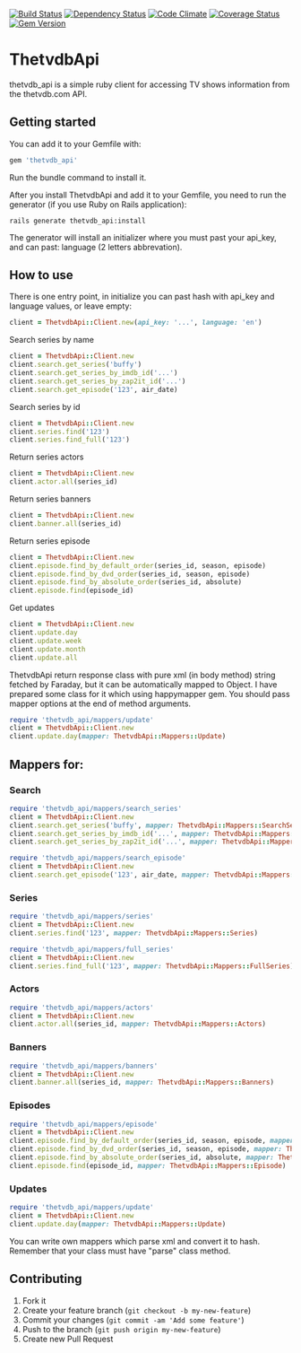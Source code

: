 [![Build Status](https://travis-ci.org/wafcio/thetvdb_api.png?branch=master)](https://travis-ci.org/wafcio/thetvdb_api)
[![Dependency Status](https://gemnasium.com/wafcio/thetvdb_api.png)](https://gemnasium.com/wafcio/thetvdb_api)
[![Code Climate](https://codeclimate.com/github/wafcio/thetvdb_api.png)](https://codeclimate.com/github/wafcio/thetvdb_api)
[![Coverage Status](https://coveralls.io/repos/wafcio/thetvdb_api/badge.png)](https://coveralls.io/r/wafcio/thetvdb_api)
[![Gem Version](https://badge.fury.io/rb/thetvdb_api.png)](http://badge.fury.io/rb/thetvdb_api)

# ThetvdbApi

thetvdb_api is a simple ruby client for accessing TV shows information from the thetvdb.com API.

## Getting started

You can add it to your Gemfile with:

```ruby
gem 'thetvdb_api'
```

Run the bundle command to install it.

After you install ThetvdbApi and add it to your Gemfile, you need to run the generator (if you use Ruby on Rails application):

```console
rails generate thetvdb_api:install
```

The generator will install an initializer where you must past your api_key, and can past: language (2 letters abbrevation).

## How to use

There is one entry point, in initialize you can past hash with api_key and language values, or leave empty:

```ruby
client = ThetvdbApi::Client.new(api_key: '...', language: 'en')
```

Search series by name

```ruby
client = ThetvdbApi::Client.new
client.search.get_series('buffy')
client.search.get_series_by_imdb_id('...')
client.search.get_series_by_zap2it_id('...')
client.search.get_episode('123', air_date)
```

Search series by id

```ruby
client = ThetvdbApi::Client.new
client.series.find('123')
client.series.find_full('123')
```

Return series actors

```ruby
client = ThetvdbApi::Client.new
client.actor.all(series_id)
```

Return series banners

```ruby
client = ThetvdbApi::Client.new
client.banner.all(series_id)
```

Return series episode

```ruby
client = ThetvdbApi::Client.new
client.episode.find_by_default_order(series_id, season, episode)
client.episode.find_by_dvd_order(series_id, season, episode)
client.episode.find_by_absolute_order(series_id, absolute)
client.episode.find(episode_id)
```

Get updates

```ruby
client = ThetvdbApi::Client.new
client.update.day
client.update.week
client.update.month
client.update.all
```

ThetvdbApi return response class with pure xml (in body method) string fetched by Faraday, but it can be automatically mapped to Object. I have prepared some class for it which using happymapper gem. You should pass mapper options at the end of method arguments.

```ruby
require 'thetvdb_api/mappers/update'
client = ThetvdbApi::Client.new
client.update.day(mapper: ThetvdbApi::Mappers::Update)
```

## Mappers for:

### Search
```ruby
require 'thetvdb_api/mappers/search_series'
client = ThetvdbApi::Client.new
client.search.get_series('buffy', mapper: ThetvdbApi::Mappers::SearchSeries)
client.search.get_series_by_imdb_id('...', mapper: ThetvdbApi::Mappers::SearchSeries)
client.search.get_series_by_zap2it_id('...', mapper: ThetvdbApi::Mappers::SearchSeries)
```

```ruby
require 'thetvdb_api/mappers/search_episode'
client = ThetvdbApi::Client.new
client.search.get_episode('123', air_date, mapper: ThetvdbApi::Mappers::SearchEpisode)
```

### Series
```ruby
require 'thetvdb_api/mappers/series'
client = ThetvdbApi::Client.new
client.series.find('123', mapper: ThetvdbApi::Mappers::Series)
```

```ruby
require 'thetvdb_api/mappers/full_series'
client = ThetvdbApi::Client.new
client.series.find_full('123', mapper: ThetvdbApi::Mappers::FullSeries)
```

### Actors
```ruby
require 'thetvdb_api/mappers/actors'
client = ThetvdbApi::Client.new
client.actor.all(series_id, mapper: ThetvdbApi::Mappers::Actors)
```

### Banners
```ruby
require 'thetvdb_api/mappers/banners'
client = ThetvdbApi::Client.new
client.banner.all(series_id, mapper: ThetvdbApi::Mappers::Banners)
```

### Episodes
```ruby
require 'thetvdb_api/mappers/episode'
client = ThetvdbApi::Client.new
client.episode.find_by_default_order(series_id, season, episode, mapper: ThetvdbApi::Mappers::Episode)
client.episode.find_by_dvd_order(series_id, season, episode, mapper: ThetvdbApi::Mappers::Episode)
client.episode.find_by_absolute_order(series_id, absolute, mapper: ThetvdbApi::Mappers::Episode)
client.episode.find(episode_id, mapper: ThetvdbApi::Mappers::Episode)
```

### Updates
```ruby
require 'thetvdb_api/mappers/update'
client = ThetvdbApi::Client.new
client.update.day(mapper: ThetvdbApi::Mappers::Update)
```

You can write own mappers which parse xml and convert it to hash. Remember that your class must have "parse" class method.

## Contributing

1. Fork it
2. Create your feature branch (`git checkout -b my-new-feature`)
3. Commit your changes (`git commit -am 'Add some feature'`)
4. Push to the branch (`git push origin my-new-feature`)
5. Create new Pull Request
